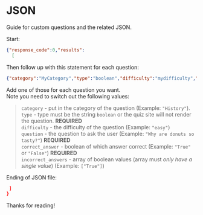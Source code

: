 # JSON

Guide for custom questions and the related JSON.  

Start:

```json
{"response_code":0,"results":
  [
```

Then follow up with this statement for each question:

```json
{"category":"MyCategory","type":"boolean","difficulty":"mydifficulty","question":"Example Question","correct_answer":"TrueOrFalse","incorrect_answers":["mybooleanvalue"]},
```

Add one of those for each question you want.  
Note you need to switch out the following values:
> `category` - put in the category of the question (Example: `"History"`).
> `type` - type must be the string `boolean` or the quiz site will not render the question. **REQUIRED**  
> `difficulty` - the difficulty of the question (Example: `"easy"`)  
> `question` - the question to ask the user (Example: `"Why are donuts so tasty?"`) **REQUIRED**  
> `correct_answer` - boolean of which answer correct (Example: `"True"` or `"False"`) **REQUIRED**  
> `incorrect_answers` - array of boolean values (array must *only have a single value*) (Example: `["True"]`)  

Ending of JSON file:

```json
 ]
}
```

Thanks for reading!  

